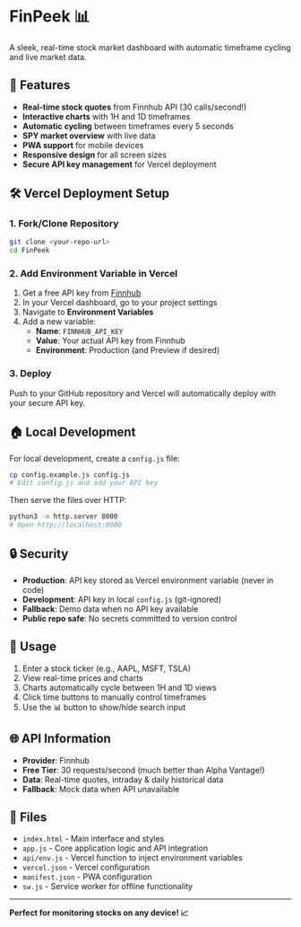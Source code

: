 # FinPeek 📊

A sleek, real-time stock market dashboard with automatic timeframe cycling and live market data.

## 🚀 Features

- **Real-time stock quotes** from Finnhub API (30 calls/second!)
- **Interactive charts** with 1H and 1D timeframes  
- **Automatic cycling** between timeframes every 5 seconds
- **SPY market overview** with live data
- **PWA support** for mobile devices
- **Responsive design** for all screen sizes
- **Secure API key management** for Vercel deployment

## 🛠️ Vercel Deployment Setup

### 1. Fork/Clone Repository
```bash
git clone <your-repo-url>
cd FinPeek
```

### 2. Add Environment Variable in Vercel
1. Get a free API key from [Finnhub](https://finnhub.io/register)
2. In your Vercel dashboard, go to your project settings
3. Navigate to **Environment Variables**
4. Add a new variable:
   - **Name**: `FINNHUB_API_KEY`
   - **Value**: Your actual API key from Finnhub
   - **Environment**: Production (and Preview if desired)

### 3. Deploy
Push to your GitHub repository and Vercel will automatically deploy with your secure API key.

## 🏠 Local Development

For local development, create a `config.js` file:
```bash
cp config.example.js config.js
# Edit config.js and add your API key
```

Then serve the files over HTTP:
```bash
python3 -m http.server 8000
# Open http://localhost:8000
```

## 🔒 Security

- **Production**: API key stored as Vercel environment variable (never in code)
- **Development**: API key in local `config.js` (git-ignored)
- **Fallback**: Demo data when no API key available
- **Public repo safe**: No secrets committed to version control

## 📱 Usage

1. Enter a stock ticker (e.g., AAPL, MSFT, TSLA)  
2. View real-time prices and charts
3. Charts automatically cycle between 1H and 1D views
4. Click time buttons to manually control timeframes
5. Use the 📊 button to show/hide search input

## 🌐 API Information

- **Provider**: Finnhub
- **Free Tier**: 30 requests/second (much better than Alpha Vantage!)
- **Data**: Real-time quotes, intraday & daily historical data
- **Fallback**: Mock data when API unavailable

## 🔧 Files

- `index.html` - Main interface and styles
- `app.js` - Core application logic and API integration
- `api/env.js` - Vercel function to inject environment variables
- `vercel.json` - Vercel configuration
- `manifest.json` - PWA configuration
- `sw.js` - Service worker for offline functionality

---

**Perfect for monitoring stocks on any device! 📈**